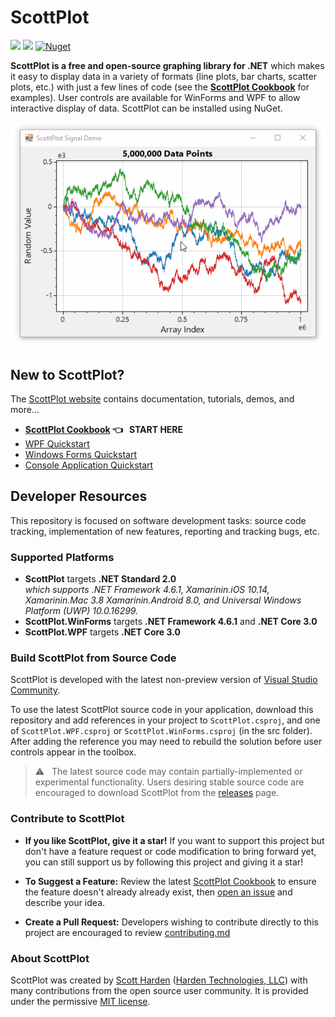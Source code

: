 # ScottPlot

[![](https://img.shields.io/azure-devops/build/swharden/swharden/2?label=Build&logo=azure%20pipelines)](https://dev.azure.com/swharden/swharden/_build/latest?definitionId=2&branchName=master)
[![](https://img.shields.io/nuget/dt/ScottPlot?color=004880&label=Installs&logo=nuget)](https://www.nuget.org/packages/ScottPlot/)
[![Nuget](https://img.shields.io/nuget/v/scottplot?label=NuGet&logo=nuget)](https://www.nuget.org/packages/ScottPlot/)

**ScottPlot is a free and open-source graphing library for .NET** which makes it easy to display data in a variety of formats (line plots, bar charts, scatter plots, etc.) with just a few lines of code (see the **[ScottPlot Cookbook](http://swharden.com/scottplot/cookbook)** for examples). User controls are available for WinForms and WPF to allow interactive display of data. ScottPlot can be installed using NuGet.

<div align='center'>
<img src='dev/nuget/ScottPlot.gif'>
</div>

## New to ScottPlot?

The [ScottPlot website](http://swharden.com/scottplot/) contains documentation, tutorials, demos, and more...

* **[ScottPlot Cookbook](http://swharden.com/scottplot/cookbook.md.html) 👈 &nbsp; START HERE**
* [WPF Quickstart](http://swharden.com/scottplot/quickstart.md.html#wpf-quickstart)
* [Windows Forms Quickstart](http://swharden.com/scottplot/quickstart.md.html#windows-forms-quickstart)
* [Console Application Quickstart](http://swharden.com/scottplot/quickstart.md.html#console-quickstart)


## Developer Resources

This repository is focused on software development tasks: source code tracking, implementation of new features, reporting and tracking bugs, etc.

### Supported Platforms

* **ScottPlot** targets **.NET Standard 2.0**\
_which supports .NET Framework 4.6.1, Xamarinin.iOS 10.14, Xamarinin.Mac 3.8
Xamarinin.Android 8.0, and Universal Windows Platform (UWP) 10.0.16299._
* **ScottPlot.WinForms** targets **.NET Framework 4.6.1** and **.NET Core 3.0**
* **ScottPlot.WPF** targets **.NET Core 3.0**

### Build ScottPlot from Source Code
ScottPlot is developed with the latest non-preview version of [Visual Studio Community](https://visualstudio.microsoft.com/vs/community/).


To use the latest ScottPlot source code in your application, download this repository and add references in your project to `ScottPlot.csproj`, and one of `ScottPlot.WPF.csproj` or `ScottPlot.WinForms.csproj` (in the src folder). After adding the reference you may need to rebuild the solution before user controls appear in the toolbox.

> ⚠️ &nbsp; The latest source code may contain partially-implemented or experimental functionality. Users desiring stable source code are encouraged to download ScottPlot from the [releases](https://github.com/swharden/ScottPlot/releases) page.

### Contribute to ScottPlot

* **If you like ScottPlot, give it a star!** If you want to support this project but don't have a feature request or code modification to bring forward yet, you can still support us by following this project and giving it a star!

* **To Suggest a Feature:** Review the latest [ScottPlot Cookbook]() to ensure the feature doesn't already already exist, then [open an issue](https://github.com/swharden/ScottPlot/issues) and describe your idea.

* **Create a Pull Request:** Developers wishing to contribute directly to this project are encouraged to review [contributing.md](CONTRIBUTING.md)

### About ScottPlot

ScottPlot was created by [Scott Harden](http://www.SWHarden.com/) ([Harden Technologies, LLC](http://tech.swharden.com)) with many contributions from the open source user community. It is provided under the permissive [MIT license](LICENSE).
